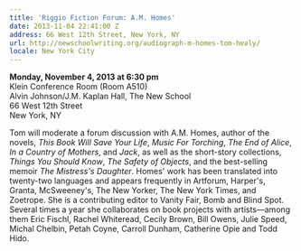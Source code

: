 ```yaml
---
title: 'Riggio Fiction Forum: A.M. Homes'
date: 2013-11-04 22:41:00 Z
address: 66 West 12th Street, New York, NY
url: http://newschoolwriting.org/audiograph-m-homes-tom-healy/
locale: New York City
---
```


**Monday, November 4, 2013 at 6:30 pm**  
Klein Conference Room (Room A510)  
Alvin Johnson/J.M. Kaplan Hall, The New School  
66 West 12th Street  
New York, NY  

Tom will moderate a forum discussion with A.M. Homes, author of the novels, *This Book Will Save Your Life*, *Music For Torching*, *The End of Alice*, *In a Country of Mothers*, and *Jack*, as well as the short-story collections, *Things You Should Know*, *The Safety of Objects*, and the best-selling memoir *The Mistress's Daughter*. Homes' work has been translated into twenty-two languages and appears frequently in Artforum, Harper's, Granta, McSweeney's, The New Yorker, The New York Times, and Zoetrope. She is a contributing editor to Vanity Fair, Bomb and Blind Spot.  Several times a year she collaborates on book projects with artists—among them Eric Fischl, Rachel Whiteread, Cecily Brown, Bill Owens, Julie Speed, Michal Chelbin, Petah Coyne, Carroll Dunham, Catherine Opie and Todd Hido.

